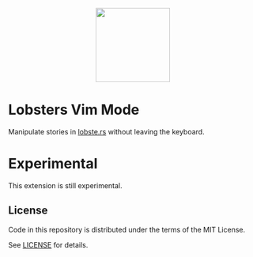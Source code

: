 <p align="center">
  <img src="https://cdn.jsdelivr.net/gh/scorphus/lobsters-vim-mode@main/orig/icon.svg" height="150"/>
</p>

# Lobsters Vim Mode

Manipulate stories in [lobste.rs] without leaving the keyboard.

# Experimental

This extension is still experimental.

## License

Code in this repository is distributed under the terms of the MIT License.

See [LICENSE](LICENSE) for details.

[lobste.rs]: https://lobste.rs
